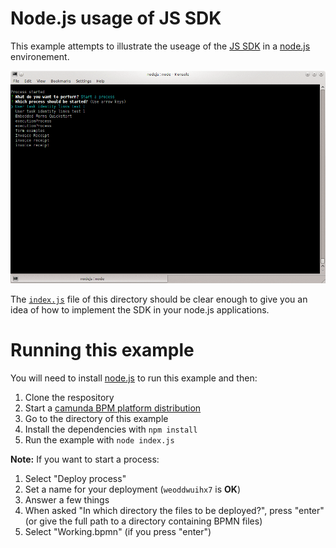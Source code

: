 # Node.js usage of JS SDK

This example attempts to illustrate the useage of the [JS SDK](https://github.com/camunda/camunda-bpm-sdk-js) in a [node.js](http://nodejs.org) environement.

![SDK JS node.js usage](screenshot.gif)

The [`index.js`](./index.js) file of this directory should be clear enough to give you an idea of how to implement the SDK in your node.js applications.

# Running this example

You will need to install [node.js](http://nodejs.org) to run this example and then:

1. Clone the respository
2. Start a [camunda BPM platform distribution](http://camunda.org/download/)
3. Go to the directory of this example
4. Install the dependencies with `npm install`
5. Run the example with `node index.js`

__Note:__ If you want to start a process:

1. Select "Deploy process"
2. Set a name for your deployment (`weoddwuihx7` is __OK__)
3. Answer a few things
4. When asked "In which directory the files to be deployed?", press "enter"   
   (or give the full path to a directory containing BPMN files)
5. Select "Working.bpmn" (if you press "enter")

